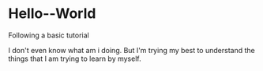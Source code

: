 # Hello--World
Following a basic tutorial


I don't even know what am i doing.
But I'm trying my best to understand the things that I am trying to learn by myself.

